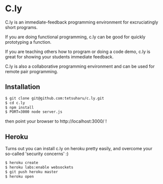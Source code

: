 # C.ly

C.ly is an immediate-feedback programming environment for excruciatingly short programs. 

If you are doing functional programming, c.ly can be good for quickly prototyping a function.

If you are teaching others how to program or doing a code demo, c.ly is great for showing your students immediate feedback.

C.ly is also a collaborative programming environment and can be used for remote pair programming.

## Installation

```bash
$ git clone git@github.com:tetsuharu/c.ly.git
$ cd c.ly
$ npm install
$ PORT=3000 node server.js
```
then point your browser to http://localhost:3000/ !

## Heroku
Turns out you can install c.ly on heroku pretty easily, and overcome your so-called 'security concerns' :)

```bash
$ heroku create
$ heroku labs:enable websockets
$ git push heroku master
$ heroku open
```

